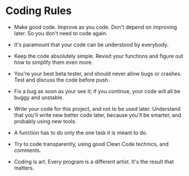 # Coding Rules


+ Make good code. Improve as you code. Don't depend on improving later. So you don't need to code again.

+ It's paramount that your code can be understood by everybody.

+ Keep the code absolutely simple. Revisit your functions and figure out how to simplify them even more.

+ You're your best beta tester, and should never allow bugs or crashes. Test and discuss the code before push.

+ Fix a bug as soon as your see it; if you continue, your code will all be buggy and unstable.

+ Write your code for this project, and not to be used later. Understand that you'll write new better code later, because you'll be smarter, and probably using new tools.

+ A function has to do only the one task it is meant to do.

+ Try to code transparently, using good Clean Code technics, and comments.

+ Coding is art. Every program is a different artist. It's the result that matters.
